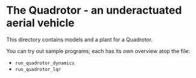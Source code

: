 
The Quadrotor - an underactuated aerial vehicle
===============================================

This directory contains models and a plant for a Quadrotor.

You can try out sample programs; each has its own overview atop the file:

 - `run_quadrotor_dynamics`
 - `run_quadrotor_lqr`
